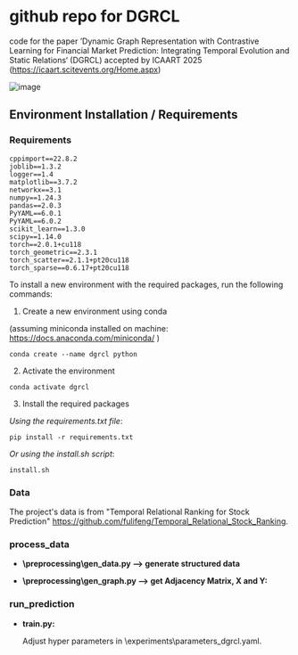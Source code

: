 # github repo for DGRCL

code for the paper ’Dynamic Graph Representation with Contrastive Learning for Financial Market Prediction: Integrating Temporal Evolution and Static Relations‘ (DGRCL) accepted by ICAART 2025 (https://icaart.scitevents.org/Home.aspx)

![image](https://github.com/PEIYUNHUA/DGRCL/blob/main/fig_DGRCL.jpg)

## Environment Installation / Requirements
### Requirements
```
cppimport==22.8.2
joblib==1.3.2
logger==1.4
matplotlib==3.7.2
networkx==3.1
numpy==1.24.3
pandas==2.0.3
PyYAML==6.0.1
PyYAML==6.0.2
scikit_learn==1.3.0
scipy==1.14.0
torch==2.0.1+cu118
torch_geometric==2.3.1
torch_scatter==2.1.1+pt20cu118
torch_sparse==0.6.17+pt20cu118
```
To install a new environment with the required packages, run the following commands:

1. Create a new environment using conda 

(assuming miniconda installed on machine: https://docs.anaconda.com/miniconda/ ) 
```
conda create --name dgrcl python
```
2. Activate the environment
```
conda activate dgrcl
```
3. Install the required packages
 
_Using the requirements.txt file_:
```
pip install -r requirements.txt
```
_Or using the install.sh script_:
```
install.sh
```

### Data
The project's data is from "Temporal Relational Ranking for Stock Prediction" https://github.com/fulifeng/Temporal_Relational_Stock_Ranking.

### process_data

- **\preprocessing\gen_data.py ⟶ generate structured data**

- **\preprocessing\gen_graph.py ⟶ get Adjacency Matrix, X and Y:**

### run_prediction

- **train.py:**

  Adjust hyper parameters in \experiments\parameters_dgrcl.yaml.


